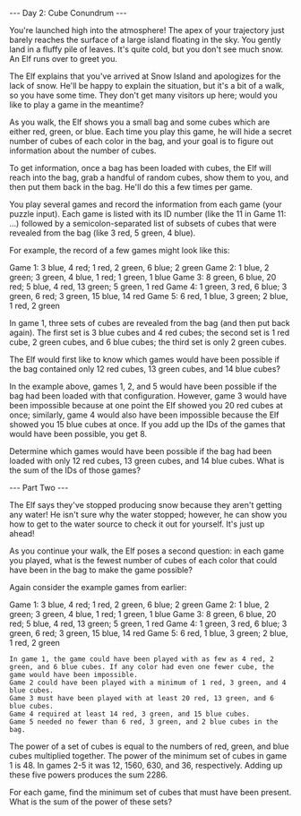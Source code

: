 --- Day 2: Cube Conundrum ---

You're launched high into the atmosphere!
The apex of your trajectory just barely reaches the surface of a large island floating in the sky.
You gently land in a fluffy pile of leaves. It's quite cold, but you don't see much snow.
An Elf runs over to greet you.

The Elf explains that you've arrived at Snow Island and apologizes for the lack of snow.
He'll be happy to explain the situation, but it's a bit of a walk, so you have some time.
They don't get many visitors up here; would you like to play a game in the meantime?

As you walk, the Elf shows you a small bag and some cubes which are either red, green, or blue.
Each time you play this game, he will hide a secret number of cubes of each color in the bag,
and your goal is to figure out information about the number of cubes.

To get information, once a bag has been loaded with cubes,
the Elf will reach into the bag, grab a handful of random cubes, show them to you,
and then put them back in the bag. He'll do this a few times per game.

You play several games and record the information from each game (your puzzle input).
Each game is listed with its ID number (like the 11 in Game 11: ...)
followed by a semicolon-separated list of subsets of cubes that were revealed from the bag (like 3 red, 5 green, 4 blue).

For example, the record of a few games might look like this:

Game 1: 3 blue, 4 red; 1 red, 2 green, 6 blue; 2 green
Game 2: 1 blue, 2 green; 3 green, 4 blue, 1 red; 1 green, 1 blue
Game 3: 8 green, 6 blue, 20 red; 5 blue, 4 red, 13 green; 5 green, 1 red
Game 4: 1 green, 3 red, 6 blue; 3 green, 6 red; 3 green, 15 blue, 14 red
Game 5: 6 red, 1 blue, 3 green; 2 blue, 1 red, 2 green

In game 1, three sets of cubes are revealed from the bag (and then put back again).
The first set is 3 blue cubes and 4 red cubes;
the second set is 1 red cube, 2 green cubes, and 6 blue cubes;
the third set is only 2 green cubes.

The Elf would first like to know which games would have been possible if the bag contained only 12 red cubes,
13 green cubes, and 14 blue cubes?

In the example above, games 1, 2, and 5 would have been possible if the bag had been loaded with that configuration.
However, game 3 would have been impossible because at one point the Elf showed you 20 red cubes at once;
similarly, game 4 would also have been impossible because the Elf showed you 15 blue cubes at once.
If you add up the IDs of the games that would have been possible, you get 8.

Determine which games would have been possible if the bag had been loaded with only 12 red cubes,
13 green cubes, and 14 blue cubes.
What is the sum of the IDs of those games?

--- Part Two ---

The Elf says they've stopped producing snow because they aren't getting any water!
He isn't sure why the water stopped;
however, he can show you how to get to the water source to check it out for yourself. It's just up ahead!

As you continue your walk, the Elf poses a second question:
in each game you played,
what is the fewest number of cubes of each color that could have been in the bag to make the game possible?

Again consider the example games from earlier:

Game 1: 3 blue, 4 red; 1 red, 2 green, 6 blue; 2 green
Game 2: 1 blue, 2 green; 3 green, 4 blue, 1 red; 1 green, 1 blue
Game 3: 8 green, 6 blue, 20 red; 5 blue, 4 red, 13 green; 5 green, 1 red
Game 4: 1 green, 3 red, 6 blue; 3 green, 6 red; 3 green, 15 blue, 14 red
Game 5: 6 red, 1 blue, 3 green; 2 blue, 1 red, 2 green

    In game 1, the game could have been played with as few as 4 red, 2 green, and 6 blue cubes. If any color had even one fewer cube, the game would have been impossible.
    Game 2 could have been played with a minimum of 1 red, 3 green, and 4 blue cubes.
    Game 3 must have been played with at least 20 red, 13 green, and 6 blue cubes.
    Game 4 required at least 14 red, 3 green, and 15 blue cubes.
    Game 5 needed no fewer than 6 red, 3 green, and 2 blue cubes in the bag.

The power of a set of cubes is equal to the numbers of red, green, and blue cubes multiplied together.
The power of the minimum set of cubes in game 1 is 48. In games 2-5 it was 12, 1560, 630, and 36, respectively.
Adding up these five powers produces the sum 2286.

For each game, find the minimum set of cubes that must have been present. What is the sum of the power of these sets?
